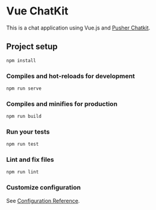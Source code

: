 # Vue ChatKit

This is a chat application using Vue.js and [Pusher Chatkit](https://pusher.com/chatkit).

## Project setup

```bash
npm install
```

### Compiles and hot-reloads for development

```bash
npm run serve
```

### Compiles and minifies for production

```bash
npm run build
```

### Run your tests

```bash
npm run test
```

### Lint and fix files

```bash
npm run lint
```

### Customize configuration

See [Configuration Reference](https://cli.vuejs.org/config/).
